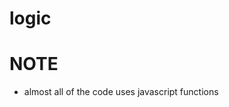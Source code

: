 # logic

NOTE 
=================================================

* almost all of the code uses javascript functions